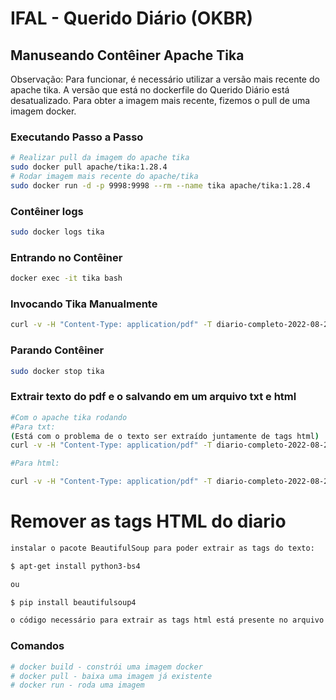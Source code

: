 # IFAL - Querido Diário (OKBR)

## Manuseando Contêiner Apache Tika

Observação: Para funcionar, é necessário utilizar a versão mais recente do apache tika. A versão que está no dockerfile do Querido Diário está desatualizado. Para obter a imagem mais recente, fizemos o pull de uma imagem docker.

### Executando Passo a Passo
```sh
# Realizar pull da imagem do apache tika
sudo docker pull apache/tika:1.28.4
# Rodar imagem mais recente do apache/tika
sudo docker run -d -p 9998:9998 --rm --name tika apache/tika:1.28.4
```

### Contêiner logs

```sh
sudo docker logs tika
```

### Entrando no Contêiner
```sh
docker exec -it tika bash
```

### Invocando Tika Manualmente

```sh
curl -v -H "Content-Type: application/pdf" -T diario-completo-2022-08-29.pdf http://localhost:9998/tika
```
### Parando Contêiner

```sh
sudo docker stop tika
```
### Extrair texto do pdf e o salvando em um arquivo txt e html
```sh
#Com o apache tika rodando
#Para txt:
(Está com o problema de o texto ser extraído juntamente de tags html)
curl -v -H "Content-Type: application/pdf" -T diario-completo-2022-08-29.pdf http://localhost:9998/tika -o diario-completo-2022-08-29-convertido.txt 

#Para html:

curl -v -H "Content-Type: application/pdf" -T diario-completo-2022-08-29.pdf http://localhost:9998/tika -o diario-completo-2022-08-29-convertido.html
```


# Remover as tags HTML do diario

```sh
instalar o pacote BeautifulSoup para poder extrair as tags do texto:

$ apt-get install python3-bs4 

ou 

$ pip install beautifulsoup4

o código necessário para extrair as tags html está presente no arquivo post_proc.py
```

### Comandos
```sh
# docker build - constrói uma imagem docker
# docker pull - baixa uma imagem já existente
# docker run - roda uma imagem
```
